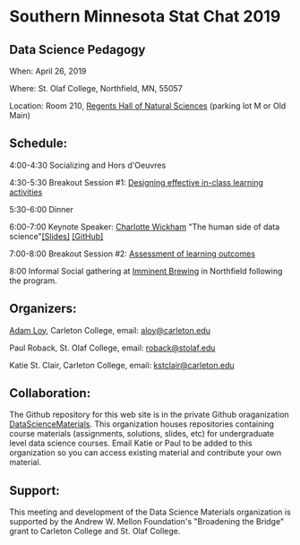 # Southern Minnesota Stat Chat 2019
## Data Science Pedagogy

When: April 26, 2019

Where: St. Olaf College, Northfield, MN, 55057

Location: Room 210, [Regents Hall of Natural Sciences](http://map.stolaf.edu/map/?id=294#!ct/14990,14884,15145,14965,14989,14877,15789,14874?ce/14874?m/135445) (parking lot M or Old Main)

## Schedule:

4:00-4:30 Socializing and Hors d'Oeuvres

4:30-5:30 Breakout Session #1: [Designing effective in-class learning activities](breakout_activities.md)

5:30-6:00 Dinner

6:00-7:00 Keynote Speaker: [Charlotte Wickham](https://www.cwick.co.nz/) "The human side of data science"[[Slides]](https://github.com/cwickham/human-side/raw/master/human-side-of-data-science.pdf) [[GitHub]](https://github.com/cwickham/human-side)

7:00-8:00  Breakout Session #2: [Assessment of learning outcomes](breakout_assessment.md)

8:00  Informal Social gathering at [Imminent Brewing](http://www.imminentbrewing.com/) in Northfield following the program.


## Organizers:

[Adam Loy](https://aloy.rbind.io/), Carleton College, email: aloy@carleton.edu

Paul Roback, St. Olaf College, email: roback@stolaf.edu

Katie St. Clair, Carleton College, email: kstclair@carleton.edu

## Collaboration:

The Github repository for this web site is in the private Github oraganization [DataScienceMaterials](https://github.com/DataScienceMaterials). This organization houses repositories containing course materials (assignments, solutions, slides, etc) for undergraduate level data science courses. Email Katie or Paul to be added to this organization so you can access existing material and contribute your own material.

## Support:

This meeting and development of the Data Science Materials organization is supported by the Andrew W. Mellon Foundation's "Broadening the Bridge" grant to Carleton College and St. Olaf College. 
